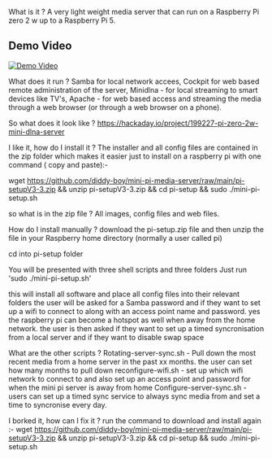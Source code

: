 What is it ?
A very light weight media server that can run on a Raspberry Pi zero 2 w up to a Raspberry Pi 5.

## Demo Video
[![Demo Video](https://img.youtube.com/vi/qeu4PCG4AYE/0.jpg)](https://www.youtube.com/watch?v=qeu4PCG4AYE)

What does it run ? 
Samba for local network accees,
Cockpit for web based remote administration of the server,
Minidlna - for local streaming to smart devices like TV's,
Apache - for web based access and streaming the media through a web browser (or through a web browser on a phone).

So what does it look like ?
https://hackaday.io/project/199227-pi-zero-2w-mini-dlna-server

I like it, how do I install it ?
The installer and all config files are contained in the zip folder which makes it easier just to install on a raspberry pi with one command ( copy and paste):-

wget https://github.com/diddy-boy/mini-pi-media-server/raw/main/pi-setupV3-3.zip && unzip pi-setupV3-3.zip && cd pi-setup && sudo ./mini-pi-setup.sh

so what is in the zip file ?
All images, config files and web files.

How do I install manually ?
download the pi-setup.zip file and then unzip the file in your Raspberry home directory (normally a user called pi)

cd into pi-setup folder

You will be presented with three shell scripts and three folders
Just run 'sudo ./mini-pi-setup.sh'

this will install all software and place all config files into their relevant folders
the user will be asked for a Samba password and if they want to set up a wifi to connect to along with an access point name and password.
yes the raspberry pi can become a hotspot as well when away from the home network.
the user is then asked if they want to set up a timed syncronisation from a local server and if they want to disable swap space

What are the other scripts ?
Rotating-server-sync.sh - Pull down the most recent media from a home server in the past xx months. the user can set how many months to pull down
reconfigure-wifi.sh - set up which wifi network to connect to and also set up an access point and password for when the mini pi server is away from home
Configure-server-sync.sh - users can set up a timed sync service to always sync media from and set a time to syncronise every day.

I borked it, how can I fix it ?
run the command to download and install again :-
wget https://github.com/diddy-boy/mini-pi-media-server/raw/main/pi-setupV3-3.zip && unzip pi-setupV3-3.zip && cd pi-setup && sudo ./mini-pi-setup.sh
